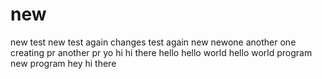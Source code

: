# new
new test
new test again
changes test
again
new
newone
another one
creating pr
another pr
yo
hi
hi there
hello
hello world
hello world program
new program
hey hi there
